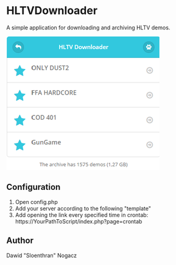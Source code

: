 # HLTVDownloader

A simple application for downloading and archiving HLTV demos.

![HLTVDownloader](https://raw.githubusercontent.com/sloenthran/HLTVDownloader/master/view/screen.png)

## Configuration

1. Open config.php
2. Add your server according to the following "template"
3. Add opening the link every specified time in crontab:
https://YourPathToScript/index.php?page=crontab

## Author

Dawid "Sloenthran" Nogacz
